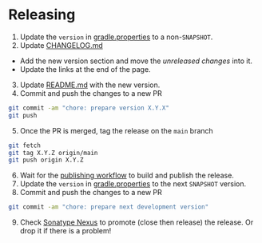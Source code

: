 # Releasing

1. Update the `version` in [gradle.properties](gradle.properties) to a non-`SNAPSHOT`.
2. Update [CHANGELOG.md](CHANGELOG.md)
  - Add the new version section and move the *unreleased changes* into it.
  - Update the links at the end of the page.
3. Update [README.md](README.md) with the new version.
4. Commit and push the changes to a new PR
  ```bash
  git commit -am "chore: prepare version X.Y.X"
  git push
  ```
5. Once the PR is merged, tag the release on the `main` branch
  ```bash
  git fetch
  git tag X.Y.Z origin/main
  git push origin X.Y.Z
  ```
6. Wait for the [publishing workflow](https://github.com/adevinta/spark-android/actions/workflows/publish.yml) to build and publish the release.
7. Update the `version` in [gradle.properties](gradle.properties) to the next `SNAPSHOT` version.
8. Commit and push the changes to a new PR
 ```bash
 git commit -am "chore: prepare next development version"
 ```
9. Check [Sonatype Nexus](nexus) to promote (close then release) the release. Or drop it if there is a problem!

[nexus]: https://s01.oss.sonatype.org/
